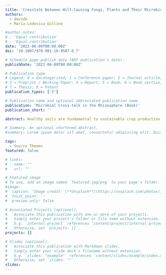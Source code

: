 ```yaml
---
title: 'Crosstalk Between Wilt-Causing Fungi, Plants and Their Microbiome'
authors:
  - davide
  - Maria Lodovica Gullino

#author_notes:
# - 'Equal contribution'
# - 'Equal contribution'
date: '2022-06-09T00:00:00Z'
doi: '10.1007/978-981-16-9507-0_7'

# Schedule page publish date (NOT publication's date).
publishDate: '2022-06-09T00:00:00Z'

# Publication type.
# Legend: 0 = Uncategorized; 1 = Conference paper; 2 = Journal article;
# 3 = Preprint / Working Paper; 4 = Report; 5 = Book; 6 = Book section;
# 7 = Thesis; 8 = Patent
publication_types: ['2']

# Publication name and optional abbreviated publication name.
publication: 'Microbial Cross-talk in the Rhizosphere (Book)'
publication_short: ''

abstract: Healthy soils are fundamental to sustainable crop production and to sustainable disease management of soilborne pathogens. Among the most common soilborne diseases, there are Fusarium wilts, caused by Fusarium oxysporum. Fusarium spp. is a trans-kingdom pathogen that includes plant pathogens, human pathogens, and saprotrophic isolates. F. oxysporum, with its wide array of formae speciales, is a wonderful model organism to explore the crosstalks between plants and their microbiota. Fusarium genomes are compartmentalized into regions responsible for essential functions (core genome) and for host specialization and pathogen virulence (lineage specific chromosomes). In F. oxysporum, different avirulence genes, coding for effectors, were identified, matching with resistance genes in the corresponding hosts. The information gained by genome sequencing could be used to design advanced diagnostic tools. Due to long persistence in the soil of F. oxysporum, the main strategy to manage Fusarium wilt is to reduce its inoculum. In addition, several control approaches are used to manage the disease. Suppressive soils are soils where disease development is minimal. Often saprophytic F. oxysporum have been isolated from suppressive soils, which have been widely exploited for their activity, based on rhizosphere competence, against soilborne pathogens. In Fusarium, horizontal chromosome transfer, and also the interaction with ectosymbiotic bacteria, could turn non-pathogenic strain into a pathogen and vice versa. F. oxysporum can also have additive or synergistic activity with plant-parasitic nematodes in the soil. Advances in the understanding of the host-pathogen-microbiota interactions contribute to the improvement of crop protection strategies to manage Fusarium wilts.

# Summary. An optional shortened abstract.
#summary: Lorem ipsum dolor sit amet, consectetur adipiscing elit. Duis posuere tellus ac convallis placerat. Proin tincidunt magna sed ex sollicitudin condimentum.

tags:
  - Source Themes
featured: false

# links:
# - name: ""
#   url: ""

# Featured image
# To use, add an image named `featured.jpg/png` to your page's folder.
#image:
#  caption: 'Image credit: [**Unsplash**](https://unsplash.com/photos/jdD8gXaTZsc)'
#  focal_point: ''
#  preview_only: false

# Associated Projects (optional).
#   Associate this publication with one or more of your projects.
#   Simply enter your project's folder or file name without extension.
#   E.g. `internal-project` references `content/project/internal-project/index.md`.
#   Otherwise, set `projects: []`.
projects: []

# Slides (optional).
#   Associate this publication with Markdown slides.
#   Simply enter your slide deck's filename without extension.
#   E.g. `slides: "example"` references `content/slides/example/index.md`.
#   Otherwise, set `slides: ""`.
slides:
---
```

